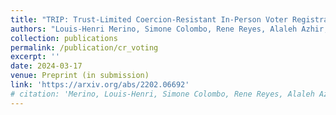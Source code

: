 ```yaml
---
title: "TRIP: Trust-Limited Coercion-Resistant In-Person Voter Registration"
authors: "Louis-Henri Merino, Simone Colombo, Rene Reyes, Alaleh Azhir, Haoqian Zhang, Jeff Allen, Bernhard Tellenbach, Vero Estrada-Galiñanes, and Bryan Ford"
collection: publications
permalink: /publication/cr_voting
excerpt: ''
date: 2024-03-17
venue: Preprint (in submission)
link: 'https://arxiv.org/abs/2202.06692'
# citation: 'Merino, Louis-Henri, Simone Colombo, Rene Reyes, Alaleh Azhir, Haoqian Zhang, Jeff Allen, Bernhard Tellenbach, Vero Estrada-Galiñanes, and Bryan Ford. "TRIP: Trust-Limited Coercion-Resistant In-Person Voter Registration." arXiv preprint arXiv:2202.06692 (2022).'
---
```

